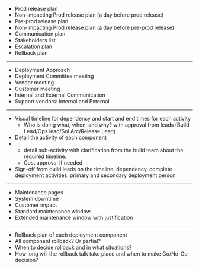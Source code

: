 
- Prod release plan
- Non-impacting Prod release plan (a day before prod release) 
- Pre-prod release plan
- Non-impacting Prod release plan (a day before pre-prod release)
- Communication plan
- Stakeholders list
- Escalation plan
- Rollback plan

-----------
- Deployment Approach
- Deployment Committee meeting
- Vendor meeting
- Customer meeting
- Internal and External Communication
- Support vendors: Internal and External 

--------------
- Visual timeline for dependency and start and end times for each activity
  - Who is doing what, when, and why? with approval from leads (Build Lead/Ops lead/Sol Arc/Release Lead)
- Detail the activity of each component
- - detail sub-activity with clarification from the build team about the required timeline.
  - Cost approval if needed
- Sign-off from build leads on the timeline, dependency, complete deployment activities, primary and secondary deployment person

--------------
- Maintenance pages
- System downtime
- Customer impact
- Standard maintenance window
- Extended maintenance window with justification

-----------------
- Rollback plan of each deployment component
- All component rollback? Or partial?
- When to decide rollback and in what situations?
- How long will the rollback talk take place and when to make Go/No-Go decision?
